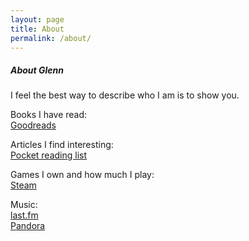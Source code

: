 ```yaml
---
layout: page
title: About
permalink: /about/
---
```


##### About Glenn

I feel the best way to describe who I am is to show you.

Books I have read:</br>
[Goodreads](https://www.goodreads.com/review/list/57580121?shelf=read)

Articles I find interesting:</br>
[Pocket reading list](http://sharedli.st/glennsandoval)

Games I own and how much I play:</br>
[Steam](https://steamcommunity.com/id/taocoyote)

Music:</br>
[last.fm](http://www.last.fm/user/TaoCoyote)</br>
[Pandora](http://www.pandora.com/profile/glenn.sandoval)

